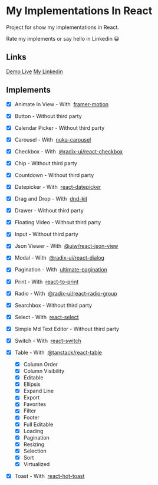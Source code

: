 # My Implementations In React

Project for show my implementations in React.

Rate my implements or say hello in Linkedin 😀

## Links

[Demo Live](https://sajermann.github.io/MyImplementationsInReact/)
[My Linkedin](https://www.linkedin.com/in/devbrunosajermann/)

## Implements

- [x] Animate In View - With &nbsp;[framer-motion](https://www.npmjs.com/package/framer-motion)
- [x] Button - Without third party
- [x] Calendar Picker - Without third party
- [x] Carousel - With &nbsp;[nuka-carousel](https://www.npmjs.com/package/date-fns)
- [x] Checkbox - With &nbsp;[@radix-ui/react-checkbox](https://www.npmjs.com/package/@radix-ui/react-checkbox)
- [x] Chip - Without third party
- [x] Countdown - Without third party
- [x] Datepicker - With &nbsp;[react-datepicker](https://www.npmjs.com/package/react-datepicker)
- [x] Drag and Drop - With &nbsp;[dnd-kit](https://www.npmjs.com/package/@dnd-kit/core)
- [x] Drawer - Without third party
- [x] Floating Video - Without third party
- [x] Input - Without third party
- [x] Json Viewer - With &nbsp;[@uiw/react-json-view](https://www.npmjs.com/package/@uiw/react-json-view)
- [x] Modal - With &nbsp;[@radix-ui/react-dialog](https://www.npmjs.com/package/@radix-ui/react-dialog)
- [x] Pagination - With &nbsp;[ultimate-pagination](https://www.npmjs.com/package/ultimate-pagination)
- [x] Print - With &nbsp;[react-to-print](https://www.npmjs.com/package/react-to-print)
- [x] Radio - With &nbsp;[@radix-ui/react-radio-group](https://www.npmjs.com/package/@radix-ui/react-radio-group)
- [x] Searchbox - Without third party
- [x] Select - With &nbsp;[react-select](https://www.npmjs.com/package/react-select)
- [x] Simple Md Text Editor - Without third party
- [x] Switch - With &nbsp;[react-switch](https://www.npmjs.com/package/react-switch)
- [x] Table - With &nbsp;[@tanstack/react-table](https://www.npmjs.com/package/@tanstack/react-table)
    - [x] Column Order
    - [x] Column Visibility
    - [x] Editable
    - [x] Ellipsis
    - [x] Expand Line
    - [x] Export
    - [x] Favorites
    - [x] Filter
    - [x] Footer
    - [x] Full Editable
    - [x] Loading
    - [x] Pagination
    - [x] Resizing
    - [x] Selection
    - [x] Sort
    - [x] Virtualized
- [x] Toast - With &nbsp;[react-hot-toast](https://www.npmjs.com/package/react-hot-toast)


